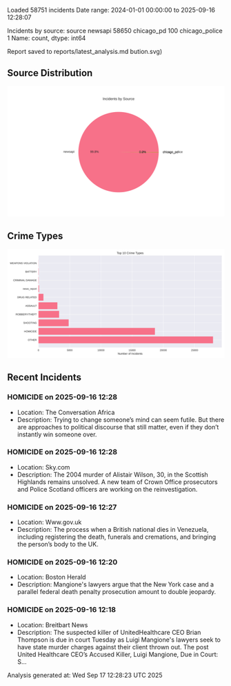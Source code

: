 
Loaded 58751 incidents
Date range: 2024-01-01 00:00:00 to 2025-09-16 12:28:07

Incidents by source:
source
newsapi           58650
chicago_pd          100
chicago_police        1
Name: count, dtype: int64

Report saved to reports/latest_analysis.md
bution.svg)

## Source Distribution
![Source Distribution](images/source_distribution.svg)

## Crime Types
![Crime Types](images/crime_types.svg)

## Recent Incidents

### HOMICIDE on 2025-09-16 12:28
- Location: The Conversation Africa
- Description: Trying to change someone’s mind can seem futile. But there are approaches to political discourse that still matter, even if they don’t instantly win someone over.


### HOMICIDE on 2025-09-16 12:28
- Location: Sky.com
- Description: The 2004 murder of Alistair Wilson, 30, in the Scottish Highlands remains unsolved. A new team of Crown Office prosecutors and Police Scotland officers are working on the reinvestigation.


### HOMICIDE on 2025-09-16 12:27
- Location: Www.gov.uk
- Description: The process when a British national dies in Venezuela, including registering the death, funerals and cremations, and bringing the person’s body to the UK.


### HOMICIDE on 2025-09-16 12:20
- Location: Boston Herald
- Description: Mangione's lawyers argue that the New York case and a parallel federal death penalty prosecution amount to double jeopardy.


### HOMICIDE on 2025-09-16 12:18
- Location: Breitbart News
- Description: The suspected killer of UnitedHealthcare CEO Brian Thompson is due in court Tuesday as Luigi Mangione's lawyers seek to have state murder charges against their client thrown out.
The post United Healthcare CEO’s Accused Killer, Luigi Mangione, Due in Court: S…

Analysis generated at: Wed Sep 17 12:28:23 UTC 2025
